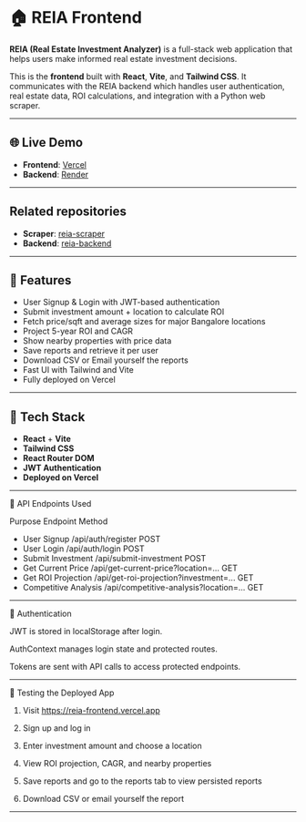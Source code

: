 # 🏠 REIA Frontend

**REIA (Real Estate Investment Analyzer)** is a full-stack web application that helps users make informed real estate investment decisions.

This is the **frontend** built with **React**, **Vite**, and **Tailwind CSS**. It communicates with the REIA backend which handles user authentication, real estate data, ROI calculations, and integration with a Python web scraper.

---

## 🌐 Live Demo

- **Frontend**: [Vercel](https://reia-frontend.vercel.app)
- **Backend**: [Render](https://reia-backend.onrender.com)

---

## Related repositories

- **Scraper**: [reia-scraper](https://github.com/prateekbalawat/reia-scraper)
- **Backend**: [reia-backend](https://github.com/prateekbalawat/reia-backend)

---

## 🚀 Features

- User Signup & Login with JWT-based authentication
- Submit investment amount + location to calculate ROI
- Fetch price/sqft and average sizes for major Bangalore locations
- Project 5-year ROI and CAGR
- Show nearby properties with price data
- Save reports and retrieve it per user
- Download CSV or Email yourself the reports
- Fast UI with Tailwind and Vite
- Fully deployed on Vercel

---

## 🧱 Tech Stack

- **React** + **Vite**
- **Tailwind CSS**
- **React Router DOM**
- **JWT Authentication**
- **Deployed on Vercel**

---

📡 API Endpoints Used

Purpose Endpoint Method

- User Signup /api/auth/register POST
- User Login /api/auth/login POST
- Submit Investment /api/submit-investment POST
- Get Current Price /api/get-current-price?location=... GET
- Get ROI Projection /api/get-roi-projection?investment=... GET
- Competitive Analysis /api/competitive-analysis?location=... GET

---

🔐 Authentication

JWT is stored in localStorage after login.

AuthContext manages login state and protected routes.

Tokens are sent with API calls to access protected endpoints.

---

🧪 Testing the Deployed App

1. Visit https://reia-frontend.vercel.app

2. Sign up and log in

3. Enter investment amount and choose a location

4. View ROI projection, CAGR, and nearby properties

5. Save reports and go to the reports tab to view persisted reports

6. Download CSV or email yourself the report

---
